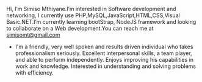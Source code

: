 Hi, I’m Simiso Mthiyane.I’m interested in Software development and networking, I currently use PHP,MySQL,JavaScript,HTML,CSS,Visual Basic.NET.I’m currently learning bootStrap, NodeJS framework and looking to collaborate on a Web development.You can reach me at simisomt@gmail.com

- I'm a friendly, very well spoken and results driven individual who takes professionalism seriously.
  Excellent interpersonal skills, a team player, and able to perform independently.
  Enjoys improving his capabilities in work and knowledge.
  Interested in understanding and solving problems with efficiency.
